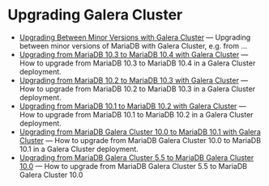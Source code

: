 # Upgrading Galera Cluster

- [Upgrading Between Minor Versions with Galera Cluster](/replication/galera-cluster/upgrading-galera-cluster/upgrading-between-minor-versions-with-galera-cluster/) — Upgrading between minor versions of MariaDB with Galera Cluster, e.g. from ...
- [Upgrading from MariaDB 10.3 to MariaDB 10.4 with Galera Cluster](/replication/galera-cluster/upgrading-galera-cluster/upgrading-from-mariadb-103-to-mariadb-104-with-galera-cluster/) — How to upgrade from MariaDB 10.3 to MariaDB 10.4 in a Galera Cluster deployment.
- [Upgrading from MariaDB 10.2 to MariaDB 10.3 with Galera Cluster](/replication/galera-cluster/upgrading-galera-cluster/upgrading-from-mariadb-102-to-mariadb-103-with-galera-cluster/) — How to upgrade from MariaDB 10.2 to MariaDB 10.3 in a Galera Cluster deployment.
- [Upgrading from MariaDB 10.1 to MariaDB 10.2 with Galera Cluster](/replication/galera-cluster/upgrading-galera-cluster/upgrading-from-mariadb-101-to-mariadb-102-with-galera-cluster/) — How to upgrade from MariaDB 10.1 to MariaDB 10.2 in a Galera Cluster deployment.
- [Upgrading from MariaDB Galera Cluster 10.0 to MariaDB 10.1 with Galera Cluster](/replication/galera-cluster/upgrading-galera-cluster/upgrading-galera-cluster-upgrading-from-mariadb-galera-cluster-100-to-maria/) — How to upgrade from MariaDB Galera Cluster 10.0 to MariaDB 10.1 in a Galera Cluster deployment.
- [Upgrading from MariaDB Galera Cluster 5.5 to MariaDB Galera Cluster 10.0](/replication/galera-cluster/upgrading-galera-cluster/upgrading-from-mariadb-galera-cluster-55-to-mariadb-galera-cluster-100/) — How to upgrade from MariaDB Galera Cluster 5.5 to MariaDB Galera Cluster 10.0
